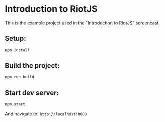 Introduction to RiotJS
======================

This is the example project used in the "Introduction to RiotJS" screencast.

## Setup:

```bash
npm install
```

## Build the project:

```bash
npm run build
```

## Start dev server:

```bash
npm start
```

And navigate to: `http://localhost:8080`
